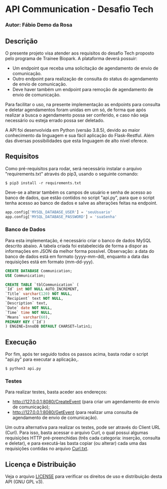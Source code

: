# API Communication - Desafio Tech #
### Autor: Fábio Demo da Rosa ###

## Descrição ##
O presente projeto visa atender aos requisitos do desafio Tech proposto pelo programa de Trainee Biopark.
A plataforma deverá possuir:
- Um endpoint que receba uma solicitação de agendamento de envio de comunicação.
- Outro endpoint para realização de consulta do status do agendamento de envio de comunicação.
- Deve haver também um endpoint para remoção de agendamento de envio de comunicação.


Para facilitar o uso, na presente implementação as endpoints para consulta e deletar agendamentos foram unidas em um só, de forma que após realizar a busca o agendamento possa ser conferido, e caso não seja necessário ou esteja errado possa ser deletado.


A API foi desenvolvida em Python (versão 3.8.5), devido ao maior conhecimento da linguagem e sua fácil aplicação do Flask-Restful. Além das diversas possibilidades que esta linguagem de alto nível oferece.

## Requisitos ##

Como pré-requisitos para rodar, será necessário instalar o arquivo "requirements.txt" através do pip3, usando o seguinte comando:
```
$ pip3 install -r requirements.txt
```
Deve-se a alterar também os campos de usuário e senha de acesso ao banco de dados, que estão contidos no script "api.py", para que o script tenha acesso ao banco de dados e salve as alterações feitas na endpoint.
```python
app.config['MYSQL_DATABASE_USER'] = 'seuUsuario'
app.config['MYSQL_DATABASE_PASSWORD'] = 'suaSenha'
```
### Banco de Dados ###

Para esta implementação, é necessário criar o banco de dados MySQL descrito abaixo. A tabela criada foi estabelecida de forma a dispor as informações em JSON da melhor forma possível. Observação: a data do banco de dados está em formato (yyyy-mm-dd), enquanto a data das requisições está em formato (mm-dd-yyy).
```sql
CREATE DATABASE Communication;
USE Communication;

CREATE TABLE `tblCommunication` (
`Id` int NOT NULL AUTO_INCREMENT,
`Title` varchar(120) NOT NULL,
`Recipient` text NOT NULL,
`Description` text,
`Date` date NOT NULL,
`Time` time NOT NULL,
`Means` varchar(60),
PRIMARY KEY (`Id`)
) ENGINE=InnoDB DEFAULT CHARSET=latin1;
```


## Execução ##

Por fim, após ter seguido todos os passos acima, basta rodar o script "api.py" para executar a aplicação,.
```
$ python3 api.py
```
### Testes ###
Para realizar testes, basta aceder aos endereços:
- http://127.0.0.1:8080/CreateEvent (para criar um agendamento de envio de comunicação);
- http://127.0.0.1:8080/GetEvent (para realizar uma consulta de agendamento de envio de comunicação).

Um outra alternativa para realizar os testes, pode ser através do Client URL (Curl). Para isso, basta acessar o arquivo Curl, o qual possui algumas requisições HTTP pré-preenchidas (três cada categoria: inserção, consulta e deletar), e para executá-las basta copiar (ou alterar) cada uma das requisições contidas no arquivo [Curl.txt](curl.txt).


## Licença e Distribuição ##

Veja o arquivo [LICENSE](LICENSE) para verificar os direitos de uso e distribuição desta API (GNU GPL v3).
